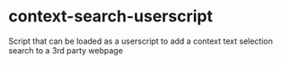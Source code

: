 # context-search-userscript
Script that can be loaded as a userscript to add a context text selection search to a 3rd party webpage
